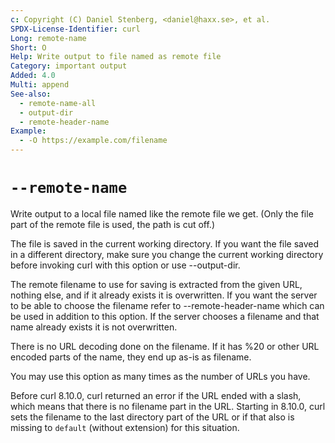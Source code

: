 ```yaml
---
c: Copyright (C) Daniel Stenberg, <daniel@haxx.se>, et al.
SPDX-License-Identifier: curl
Long: remote-name
Short: O
Help: Write output to file named as remote file
Category: important output
Added: 4.0
Multi: append
See-also:
  - remote-name-all
  - output-dir
  - remote-header-name
Example:
  - -O https://example.com/filename
---
```


# `--remote-name`

Write output to a local file named like the remote file we get. (Only the file
part of the remote file is used, the path is cut off.)

The file is saved in the current working directory. If you want the file saved
in a different directory, make sure you change the current working directory
before invoking curl with this option or use --output-dir.

The remote filename to use for saving is extracted from the given URL, nothing
else, and if it already exists it is overwritten. If you want the server to be
able to choose the filename refer to --remote-header-name which can be used in
addition to this option. If the server chooses a filename and that name
already exists it is not overwritten.

There is no URL decoding done on the filename. If it has %20 or other URL
encoded parts of the name, they end up as-is as filename.

You may use this option as many times as the number of URLs you have.

Before curl 8.10.0, curl returned an error if the URL ended with a slash,
which means that there is no filename part in the URL. Starting in 8.10.0,
curl sets the filename to the last directory part of the URL or if that also
is missing to `default` (without extension) for this situation.
